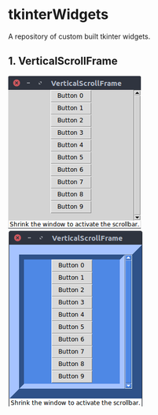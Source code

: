 # tkinterWidgets
A repository of custom built tkinter widgets.

## 1. VerticalScrollFrame

![Default](Pictures/VerticalScrollFrame_default.png)
![Custom](Pictures/VerticalScrollFrame_custom.png)

<img scr="Pictures/VerticalScrollFrame_default.png" width="100">
